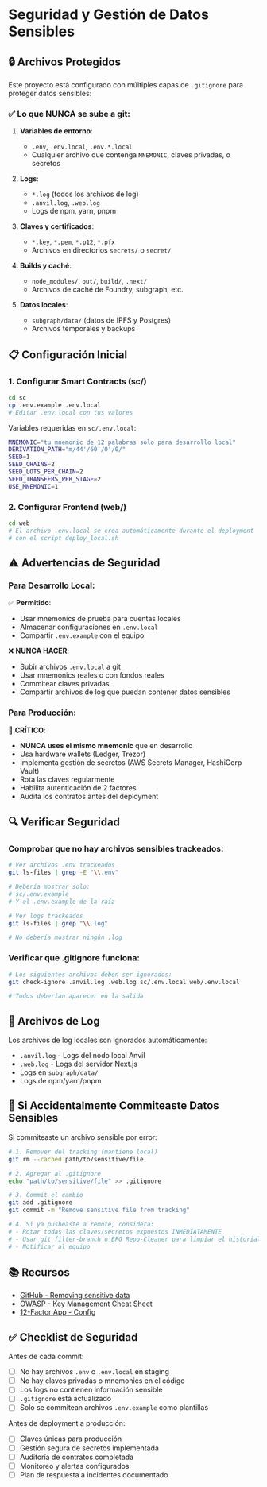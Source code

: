 # Seguridad y Gestión de Datos Sensibles

## 🔒 Archivos Protegidos

Este proyecto está configurado con múltiples capas de `.gitignore` para proteger datos sensibles:

### ✅ Lo que NUNCA se sube a git:

1. **Variables de entorno**:
   - `.env`, `.env.local`, `.env.*.local`
   - Cualquier archivo que contenga `MNEMONIC`, claves privadas, o secretos

2. **Logs**:
   - `*.log` (todos los archivos de log)
   - `.anvil.log`, `.web.log`
   - Logs de npm, yarn, pnpm

3. **Claves y certificados**:
   - `*.key`, `*.pem`, `*.p12`, `*.pfx`
   - Archivos en directorios `secrets/` o `secret/`

4. **Builds y caché**:
   - `node_modules/`, `out/`, `build/`, `.next/`
   - Archivos de caché de Foundry, subgraph, etc.

5. **Datos locales**:
   - `subgraph/data/` (datos de IPFS y Postgres)
   - Archivos temporales y backups

## 📋 Configuración Inicial

### 1. Configurar Smart Contracts (sc/)

```bash
cd sc
cp .env.example .env.local
# Editar .env.local con tus valores
```

Variables requeridas en `sc/.env.local`:
```bash
MNEMONIC="tu mnemonic de 12 palabras solo para desarrollo local"
DERIVATION_PATH="m/44'/60'/0'/0/"
SEED=1
SEED_CHAINS=2
SEED_LOTS_PER_CHAIN=2
SEED_TRANSFERS_PER_STAGE=2
USE_MNEMONIC=1
```

### 2. Configurar Frontend (web/)

```bash
cd web
# El archivo .env.local se crea automáticamente durante el deployment
# con el script deploy_local.sh
```

## ⚠️ Advertencias de Seguridad

### Para Desarrollo Local:

✅ **Permitido**:
- Usar mnemonics de prueba para cuentas locales
- Almacenar configuraciones en `.env.local`
- Compartir `.env.example` con el equipo

❌ **NUNCA HACER**:
- Subir archivos `.env.local` a git
- Usar mnemonics reales o con fondos reales
- Commitear claves privadas
- Compartir archivos de log que puedan contener datos sensibles

### Para Producción:

🚨 **CRÍTICO**:
- **NUNCA uses el mismo mnemonic** que en desarrollo
- Usa hardware wallets (Ledger, Trezor)
- Implementa gestión de secretos (AWS Secrets Manager, HashiCorp Vault)
- Rota las claves regularmente
- Habilita autenticación de 2 factores
- Audita los contratos antes del deployment

## 🔍 Verificar Seguridad

### Comprobar que no hay archivos sensibles trackeados:

```bash
# Ver archivos .env trackeados
git ls-files | grep -E "\\.env"

# Debería mostrar solo:
# sc/.env.example
# Y el .env.example de la raíz

# Ver logs trackeados
git ls-files | grep "\\.log"

# No debería mostrar ningún .log
```

### Verificar que .gitignore funciona:

```bash
# Los siguientes archivos deben ser ignorados:
git check-ignore .anvil.log .web.log sc/.env.local web/.env.local

# Todos deberían aparecer en la salida
```

## 📝 Archivos de Log

Los archivos de log locales son ignorados automáticamente:
- `.anvil.log` - Logs del nodo local Anvil
- `.web.log` - Logs del servidor Next.js
- Logs en `subgraph/data/`
- Logs de npm/yarn/pnpm

## 🔄 Si Accidentalmente Commiteaste Datos Sensibles

Si commiteaste un archivo sensible por error:

```bash
# 1. Remover del tracking (mantiene local)
git rm --cached path/to/sensitive/file

# 2. Agregar al .gitignore
echo "path/to/sensitive/file" >> .gitignore

# 3. Commit el cambio
git add .gitignore
git commit -m "Remove sensitive file from tracking"

# 4. Si ya pusheaste a remote, considera:
# - Rotar todas las claves/secretos expuestos INMEDIATAMENTE
# - Usar git filter-branch o BFG Repo-Cleaner para limpiar el historial
# - Notificar al equipo
```

## 📚 Recursos

- [GitHub - Removing sensitive data](https://docs.github.com/en/authentication/keeping-your-account-and-data-secure/removing-sensitive-data-from-a-repository)
- [OWASP - Key Management Cheat Sheet](https://cheatsheetseries.owasp.org/cheatsheets/Key_Management_Cheat_Sheet.html)
- [12-Factor App - Config](https://12factor.net/config)

## ✅ Checklist de Seguridad

Antes de cada commit:

- [ ] No hay archivos `.env` o `.env.local` en staging
- [ ] No hay claves privadas o mnemonics en el código
- [ ] Los logs no contienen información sensible
- [ ] `.gitignore` está actualizado
- [ ] Solo se commitean archivos `.env.example` como plantillas

Antes de deployment a producción:

- [ ] Claves únicas para producción
- [ ] Gestión segura de secretos implementada
- [ ] Auditoría de contratos completada
- [ ] Monitoreo y alertas configurados
- [ ] Plan de respuesta a incidentes documentado
